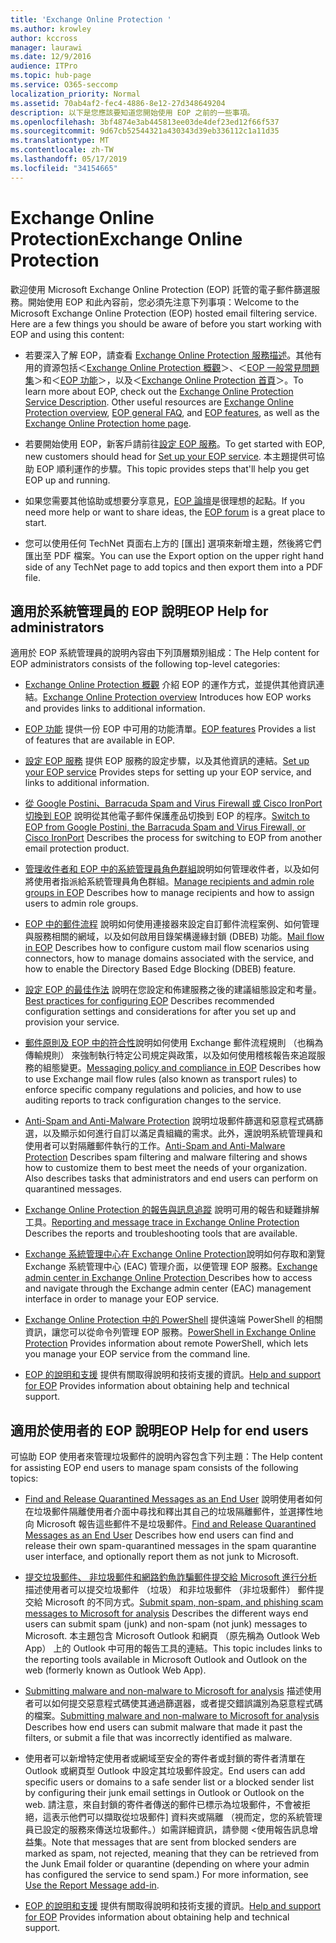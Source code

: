 ```yaml
---
title: 'Exchange Online Protection '
ms.author: krowley
author: kccross
manager: laurawi
ms.date: 12/9/2016
audience: ITPro
ms.topic: hub-page
ms.service: O365-seccomp
localization_priority: Normal
ms.assetid: 70ab4af2-fec4-4886-8e12-27d348649204
description: 以下是您應該要知道您開始使用 EOP 之前的一些事項。
ms.openlocfilehash: 3bf4874e3ab445813ee03de4def23ed12f66f537
ms.sourcegitcommit: 9d67cb52544321a430343d39eb336112c1a11d35
ms.translationtype: MT
ms.contentlocale: zh-TW
ms.lasthandoff: 05/17/2019
ms.locfileid: "34154665"
---
```

# <a name="exchange-online-protection"></a><span data-ttu-id="83c63-103">Exchange Online Protection</span><span class="sxs-lookup"><span data-stu-id="83c63-103">Exchange Online Protection</span></span> 

<span data-ttu-id="83c63-p101">歡迎使用 Microsoft Exchange Online Protection (EOP) 託管的電子郵件篩選服務。開始使用 EOP 和此內容前，您必須先注意下列事項：</span><span class="sxs-lookup"><span data-stu-id="83c63-p101">Welcome to the Microsoft Exchange Online Protection (EOP) hosted email filtering service. Here are a few things you should be aware of before you start working with EOP and using this content:</span></span>
  
- <span data-ttu-id="83c63-p102">若要深入了解 EOP，請查看 [Exchange Online Protection 服務描述](https://go.microsoft.com/fwlink/p/?LinkId=320619)。其他有用的資源包括＜[Exchange Online Protection 概觀](exchange-online-protection-overview.md)＞、＜[EOP 一般常見問題集](eop-general-faq.md)＞和＜[EOP 功能](eop-features.md)＞，以及＜[Exchange Online Protection 首頁](https://go.microsoft.com/fwlink/?LinkId=279912)＞。</span><span class="sxs-lookup"><span data-stu-id="83c63-p102">To learn more about EOP, check out the [Exchange Online Protection Service Description](https://go.microsoft.com/fwlink/p/?LinkId=320619). Other useful resources are [Exchange Online Protection overview](exchange-online-protection-overview.md), [EOP general FAQ](eop-general-faq.md), and [EOP features](eop-features.md), as well as the [Exchange Online Protection home page](https://go.microsoft.com/fwlink/?LinkId=279912).</span></span>
    
- <span data-ttu-id="83c63-108">若要開始使用 EOP，新客戶請前往[設定 EOP 服務](set-up-your-eop-service.md)。</span><span class="sxs-lookup"><span data-stu-id="83c63-108">To get started with EOP, new customers should head for [Set up your EOP service](set-up-your-eop-service.md).</span></span> <span data-ttu-id="83c63-109">本主題提供可協助 EOP 順利運作的步驟。</span><span class="sxs-lookup"><span data-stu-id="83c63-109">This topic provides steps that'll help you get EOP up and running.</span></span> 
    
- <span data-ttu-id="83c63-110">如果您需要其他協助或想要分享意見，[EOP 論壇](https://go.microsoft.com/fwlink/?LinkId=285351)是很理想的起點。</span><span class="sxs-lookup"><span data-stu-id="83c63-110">If you need more help or want to share ideas, the [EOP forum](https://go.microsoft.com/fwlink/?LinkId=285351) is a great place to start.</span></span> 
    
- <span data-ttu-id="83c63-111">您可以使用任何 TechNet 頁面右上方的 [匯出] 選項來新增主題，然後將它們匯出至 PDF 檔案。</span><span class="sxs-lookup"><span data-stu-id="83c63-111">You can use the Export option on the upper right hand side of any TechNet page to add topics and then export them into a PDF file.</span></span> 
    
## <a name="eop-help-for-administrators"></a><span data-ttu-id="83c63-112">適用於系統管理員的 EOP 說明</span><span class="sxs-lookup"><span data-stu-id="83c63-112">EOP Help for administrators</span></span>

<span data-ttu-id="83c63-113">適用於 EOP 系統管理員的說明內容由下列頂層類別組成：</span><span class="sxs-lookup"><span data-stu-id="83c63-113">The Help content for EOP administrators consists of the following top-level categories:</span></span>
  
- <span data-ttu-id="83c63-114">[Exchange Online Protection 概觀](exchange-online-protection-overview.md) 介紹 EOP 的運作方式，並提供其他資訊連結。</span><span class="sxs-lookup"><span data-stu-id="83c63-114">[Exchange Online Protection overview](exchange-online-protection-overview.md) Introduces how EOP works and provides links to additional information.</span></span> 
    
- <span data-ttu-id="83c63-115">[EOP 功能](eop-features.md) 提供一份 EOP 中可用的功能清單。</span><span class="sxs-lookup"><span data-stu-id="83c63-115">[EOP features](eop-features.md) Provides a list of features that are available in EOP.</span></span> 
    
- <span data-ttu-id="83c63-116">[設定 EOP 服務](set-up-your-eop-service.md) 提供 EOP 服務的設定步驟，以及其他資訊的連結。</span><span class="sxs-lookup"><span data-stu-id="83c63-116">[Set up your EOP service](set-up-your-eop-service.md) Provides steps for setting up your EOP service, and links to additional information.</span></span> 
    
- <span data-ttu-id="83c63-117">[從 Google Postini、Barracuda Spam and Virus Firewall 或 Cisco IronPort 切換到 EOP](switch-to-eop-from-google-postini-the-barracuda-spam-and-virus-firewall-or-cisco.md) 說明從其他電子郵件保護產品切換到 EOP 的程序。</span><span class="sxs-lookup"><span data-stu-id="83c63-117">[Switch to EOP from Google Postini, the Barracuda Spam and Virus Firewall, or Cisco IronPort](switch-to-eop-from-google-postini-the-barracuda-spam-and-virus-firewall-or-cisco.md) Describes the process for switching to EOP from another email protection product.</span></span> 
    
- <span data-ttu-id="83c63-118">[管理收件者和 EOP 中的系統管理員角色群組](manage-recipients-and-admin-role-groups-in-eop.md)說明如何管理收件者，以及如何將使用者指派給系統管理員角色群組。</span><span class="sxs-lookup"><span data-stu-id="83c63-118">[Manage recipients and admin role groups in EOP](manage-recipients-and-admin-role-groups-in-eop.md) Describes how to manage recipients and how to assign users to admin role groups.</span></span> 
    
- <span data-ttu-id="83c63-119">[EOP 中的郵件流程](mail-flow-in-eop.md) 說明如何使用連接器來設定自訂郵件流程案例、如何管理與服務相關的網域，以及如何啟用目錄架構邊緣封鎖 (DBEB) 功能。</span><span class="sxs-lookup"><span data-stu-id="83c63-119">[Mail flow in EOP](mail-flow-in-eop.md) Describes how to configure custom mail flow scenarios using connectors, how to manage domains associated with the service, and how to enable the Directory Based Edge Blocking (DBEB) feature.</span></span> 
    
- <span data-ttu-id="83c63-120">[設定 EOP 的最佳作法](best-practices-for-configuring-eop.md) 說明在您設定和佈建服務之後的建議組態設定和考量。</span><span class="sxs-lookup"><span data-stu-id="83c63-120">[Best practices for configuring EOP](best-practices-for-configuring-eop.md) Describes recommended configuration settings and considerations for after you set up and provision your service.</span></span> 
    
- <span data-ttu-id="83c63-121">[郵件原則及 EOP 中的符合性](messaging-policy-and-compliance-in-eop.md)說明如何使用 Exchange 郵件流程規則 （也稱為傳輸規則） 來強制執行特定公司規定與政策，以及如何使用稽核報告來追蹤服務的組態變更。</span><span class="sxs-lookup"><span data-stu-id="83c63-121">[Messaging policy and compliance in EOP](messaging-policy-and-compliance-in-eop.md) Describes how to use Exchange mail flow rules (also known as transport rules) to enforce specific company regulations and policies, and how to use auditing reports to track configuration changes to the service.</span></span> 
    
- <span data-ttu-id="83c63-p104">[Anti-Spam and Anti-Malware Protection](http://technet.microsoft.com/library/93c6c227-7442-4293-b64d-ec8f15c928db.aspx) 說明垃圾郵件篩選和惡意程式碼篩選，以及顯示如何進行自訂以滿足貴組織的需求。此外，還說明系統管理員和使用者可以對隔離郵件執行的工作。</span><span class="sxs-lookup"><span data-stu-id="83c63-p104">[Anti-Spam and Anti-Malware Protection](http://technet.microsoft.com/library/93c6c227-7442-4293-b64d-ec8f15c928db.aspx) Describes spam filtering and malware filtering and shows how to customize them to best meet the needs of your organization. Also describes tasks that administrators and end users can perform on quarantined messages.</span></span> 
    
- <span data-ttu-id="83c63-124">[Exchange Online Protection 的報告與訊息追蹤](reporting-and-message-trace-in-exchange-online-protection.md) 說明可用的報告和疑難排解工具。</span><span class="sxs-lookup"><span data-stu-id="83c63-124">[Reporting and message trace in Exchange Online Protection](reporting-and-message-trace-in-exchange-online-protection.md) Describes the reports and troubleshooting tools that are available.</span></span> 
    
- <span data-ttu-id="83c63-125">[Exchange 系統管理中心在 Exchange Online Protection](../exchange-admin-center-in-exchange-online-protection-eop.md)說明如何存取和瀏覽 Exchange 系統管理中心 (EAC) 管理介面，以便管理 EOP 服務。</span><span class="sxs-lookup"><span data-stu-id="83c63-125">[Exchange admin center in Exchange Online Protection ](../exchange-admin-center-in-exchange-online-protection-eop.md) Describes how to access and navigate through the Exchange admin center (EAC) management interface in order to manage your EOP service.</span></span> 
    
- <span data-ttu-id="83c63-126">[Exchange Online Protection 中的 PowerShell](http://technet.microsoft.com/library/f7918a88-774a-405e-945b-bc2f5ee9f748.aspx) 提供遠端 PowerShell 的相關資訊，讓您可以從命令列管理 EOP 服務。</span><span class="sxs-lookup"><span data-stu-id="83c63-126">[PowerShell in Exchange Online Protection](http://technet.microsoft.com/library/f7918a88-774a-405e-945b-bc2f5ee9f748.aspx) Provides information about remote PowerShell, which lets you manage your EOP service from the command line.</span></span> 
    
- <span data-ttu-id="83c63-127">[EOP 的說明和支援](help-and-support-for-eop.md) 提供有關取得說明和技術支援的資訊。</span><span class="sxs-lookup"><span data-stu-id="83c63-127">[Help and support for EOP](help-and-support-for-eop.md) Provides information about obtaining help and technical support.</span></span> 
    
## <a name="eop-help-for-end-users"></a><span data-ttu-id="83c63-128">適用於使用者的 EOP 說明</span><span class="sxs-lookup"><span data-stu-id="83c63-128">EOP Help for end users</span></span>
<span data-ttu-id="83c63-129"><a name="sectionSection1"> </a></span><span class="sxs-lookup"><span data-stu-id="83c63-129"></span></span>

<span data-ttu-id="83c63-130">可協助 EOP 使用者來管理垃圾郵件的說明內容包含下列主題：</span><span class="sxs-lookup"><span data-stu-id="83c63-130">The Help content for assisting EOP end users to manage spam consists of the following topics:</span></span>
  
- <span data-ttu-id="83c63-131">[Find and Release Quarantined Messages as an End User](http://technet.microsoft.com/library/e439b560-827a-4807-abd3-6b861c1ff786.aspx) 說明使用者如何在垃圾郵件隔離使用者介面中尋找和釋出其自己的垃圾隔離郵件，並選擇性地向 Microsoft 報告這些郵件不是垃圾郵件。</span><span class="sxs-lookup"><span data-stu-id="83c63-131">[Find and Release Quarantined Messages as an End User](http://technet.microsoft.com/library/e439b560-827a-4807-abd3-6b861c1ff786.aspx) Describes how end users can find and release their own spam-quarantined messages in the spam quarantine user interface, and optionally report them as not junk to Microsoft.</span></span> 
        
- <span data-ttu-id="83c63-132">[提交垃圾郵件、 非垃圾郵件和網路釣魚詐騙郵件提交給 Microsoft 進行分析](../submit-spam-non-spam-and-phishing-scam-messages-to-microsoft-for-analysis.md)描述使用者可以提交垃圾郵件 （垃圾） 和非垃圾郵件 （非垃圾郵件） 郵件提交給 Microsoft 的不同方式。</span><span class="sxs-lookup"><span data-stu-id="83c63-132">[Submit spam, non-spam, and phishing scam messages to Microsoft for analysis](../submit-spam-non-spam-and-phishing-scam-messages-to-microsoft-for-analysis.md) Describes the different ways end users can submit spam (junk) and non-spam (not junk) messages to Microsoft.</span></span> <span data-ttu-id="83c63-133">本主題包含 Microsoft Outlook 和網頁 （原先稱為 Outlook Web App） 上的 Outlook 中可用的報告工具的連結。</span><span class="sxs-lookup"><span data-stu-id="83c63-133">This topic includes links to the reporting tools available in Microsoft Outlook and Outlook on the web (formerly known as Outlook Web App).</span></span> 
    
- <span data-ttu-id="83c63-134">[Submitting malware and non-malware to Microsoft for analysis](../submitting-malware-and-non-malware-to-microsoft-for-analysis.md) 描述使用者可以如何提交惡意程式碼使其通過篩選器，或者提交錯誤識別為惡意程式碼的檔案。</span><span class="sxs-lookup"><span data-stu-id="83c63-134">[Submitting malware and non-malware to Microsoft for analysis](../submitting-malware-and-non-malware-to-microsoft-for-analysis.md) Describes how end users can submit malware that made it past the filters, or submit a file that was incorrectly identified as malware.</span></span> 
    
- <span data-ttu-id="83c63-135">使用者可以新增特定使用者或網域至安全的寄件者或封鎖的寄件者清單在 Outlook 或網頁型 Outlook 中設定其垃圾郵件設定。</span><span class="sxs-lookup"><span data-stu-id="83c63-135">End users can add specific users or domains to a safe sender list or a blocked sender list by configuring their junk email settings in Outlook or Outlook on the web.</span></span> <span data-ttu-id="83c63-136">請注意，來自封鎖的寄件者傳送的郵件已標示為垃圾郵件，不會被拒絕，這表示他們可以擷取從垃圾郵件] 資料夾或隔離 （視而定，您的系統管理員已設定的服務來傳送垃圾郵件。）如需詳細資訊，請參閱 <<c0>使用報告訊息增益集。</span><span class="sxs-lookup"><span data-stu-id="83c63-136">Note that messages that are sent from blocked senders are marked as spam, not rejected, meaning that they can be retrieved from the Junk Email folder or quarantine (depending on where your admin has configured the service to send spam.) For more information, see [Use the Report Message add-in](https://support.office.com/article/addin-b5caa9f1-cdf3-4443-af8c-ff724ea719d2).</span></span>
    
- <span data-ttu-id="83c63-137">[EOP 的說明和支援](help-and-support-for-eop.md) 提供有關取得說明和技術支援的資訊。</span><span class="sxs-lookup"><span data-stu-id="83c63-137">[Help and support for EOP](help-and-support-for-eop.md) Provides information about obtaining help and technical support.</span></span> 
    
